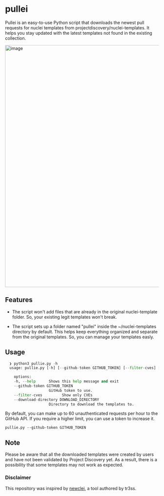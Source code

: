 # pullei
Pullei is an easy-to-use Python script that downloads the newest pull requests for nuclei templates from projectdiscovery/nuclei-templates. It helps you stay updated with the latest templates not found in the existing collection.



<img width="791" alt="image" src="https://github.com/prnig/pullei/assets/73889216/b341d83d-3b02-41a7-b32c-e6d2d6b37bfd">

## Features

- The script won't add files that are already in the original nuclei-template folder. So, your existing legit templates won't break.

- The script sets up a folder named "pullei" inside the ~/nuclei-templates directory by default. This helps keep everything organized and separate from the original templates. So, you can manage your templates easly.

## Usage
```python
  ❯ python3 pullie.py -h
  usage: pullie.py [-h] [--github-token GITHUB_TOKEN] [--filter-cves] [--download-directory DOWNLOAD_DIRECTORY]

    options:
    -h, --help      Shows this help message and exit
    --github-token GITHUB_TOKEN
                    GitHub token to use.
    --filter-cves         Show only CVEs
    --download-directory DOWNLOAD_DIRECTORY
                    Directory to download the templates to.
```

By default, you can make up to 60 unauthenticated requests per hour to the GitHub API. If you require a higher limit, you can use a token to increase it. 

```
pullie.py --github-token GITHUB_TOKEN
```

## Note
Please be aware that all the downloaded templates were created by users and have not been validated by Project Discovery yet. As a result, there is a possibility that some templates may not work as expected.

### Disclaimer 
This repository was inspired by [newclei](https://github.com/tr3ss/newclei), a tool authored by tr3ss.
